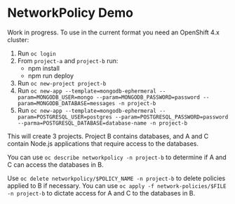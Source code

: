 # NetworkPolicy Demo

Work in progress. To use in the current format you need an OpenShift 4.x cluster:

1. Run `oc login`
1. From `project-a` and `project-b` run:
    * npm install
    * npm run deploy
1. Run `oc new-project project-b`
1. Run `oc new-app --template=mongodb-ephermeral --param=MONGODB_USER=mongo --param=MONGODB_PASSWORD=password --param=MONGODB_DATABASE=messages -n project-b`
1. Run `oc new-app --template=mongodb-ephermeral --param=POSTGRESQL_USER=postgres --param=POSTGRESQL_PASSWORD=password --parma=POSTGRESQL_DATABASE=database-name -n project-b`

This will create 3 projects. Project B contains databases, and A and C contain
Node.js applications that require access to the databases.

You can use `oc describe networkpolicy -n project-b` to determine if A and C
can access the databases in B. 

Use `oc delete networkpolicy/$POLICY_NAME -n project-b` to delete policies
applied to B if necessary. You can use
`oc apply -f network-policies/$FILE -n project-b` to dictate access for A and
C to the databases in B.